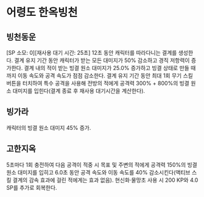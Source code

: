 # 어령도 한옥빙천

## 빙천동운

[SP 소모: 0][재사용 대기 시간: 25초] 12초 동안 캐릭터를 따라다니는 결계를 생성한다. 결계 유지 기간 동안 캐릭터가 받는 모든 대미지가 50% 감소하고 경직 저항력이 증가한다. 결계 내의 적이 받는 빙결 원소 대미지가 25.0% 증가하고 빙결 상태로 만들 때까지 이동 속도와 공격 속도가 점점 감소한다. 결계 유지 기간 동안 최대 1회 무기 스킬 버튼을 터치하여 특수 공격을 사용해 전방의 적에게 공격력 300% + 800%의 빙결 원소 대미지를 입힌다(결계 종료 후 재사용 대기시간을 계산한다).

## 빙가라

캐릭터의 빙결 원소 대미지 45% 증가.

## 고한지옥

5초마다 1회 충전하여 다음 공격이 적중 시 목표 및 주변의 적에게 공격력 150%의 빙결 원소 대미지를 입히고 6.0초 동안 공격 속도와 이동 속도를 40% 감소시킨다(액티브 스킬 결계의 감속 효과에 걸린 적에게는 효과 없음). 현신화·물망초 사용 시 200 KP와 4.0 SP를 추가로 회복한다.

